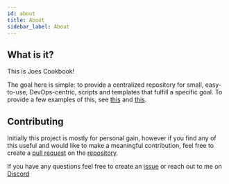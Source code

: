 ```yaml
---
id: about
title: About
sidebar_label: About
---
```


## What is it?

This is Joes Cookbook!

The goal here is simple: to provide a centralized repository for small, easy-to-use, DevOps-centric, scripts and templates that fulfill a specific goal. To provide a few examples of this, see [this](/docs/azuredevops/multi-stage-pipelines) and [this](/docs/azuredevops/pipeline-linting).

## Contributing

Initially this project is mostly for personal gain, however if you find any of this useful and would like to make a meaningful contribution, feel free to create a [pull request](https://github.com/TechnicallyJoe/joes-cookbook/pulls) on the [repository](https://github.com/TechnicallyJoe/joes-cookbook).

If you have any questions feel free to create an [issue](https://github.com/TechnicallyJoe/joes-cookbook/issues) or reach out to me on [Discord](https://discord.gg/4Q3rbnn)
